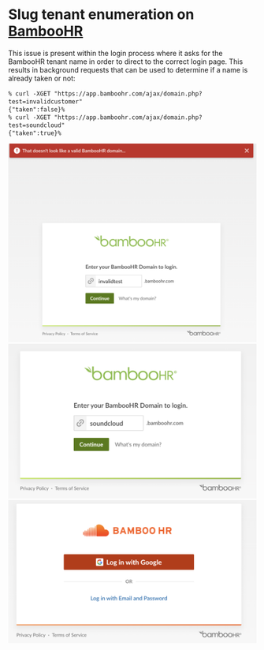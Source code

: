 # Slug tenant enumeration on [BambooHR](https://www.bamboohr.com/)

This issue is present within the login process where it asks for the BambooHR tenant name in order to direct to the correct login page. This results in background requests that can be used to determine if a name is already taken or not:

```
% curl -XGET "https://app.bamboohr.com/ajax/domain.php?test=invalidcustomer"
{"taken":false}%
% curl -XGET "https://app.bamboohr.com/ajax/domain.php?test=soundcloud"
{"taken":true}%
```

![screenshot](bamboohr_invalid_slug.png)
![screenshot](bamboohr_valid_slug.png)
![screenshot](bamboohr_successful_redirect.png)
